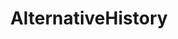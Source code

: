 ---
title: AlternativeHistory
crosslinks:
- conspiracy
- holofractal
- FringeTheory
- C_S_T
- youtubot
- FringeHub
- autotldr
- worldnews
- Echerdex
- JoeRogan
- HistoricalStreetView
- Archeology
- atlantis
- AncientAliens
- TruthLeaks
- MegalithPorn
- DimensionJumping
- geology
- Dinosaurs
- castiron
---